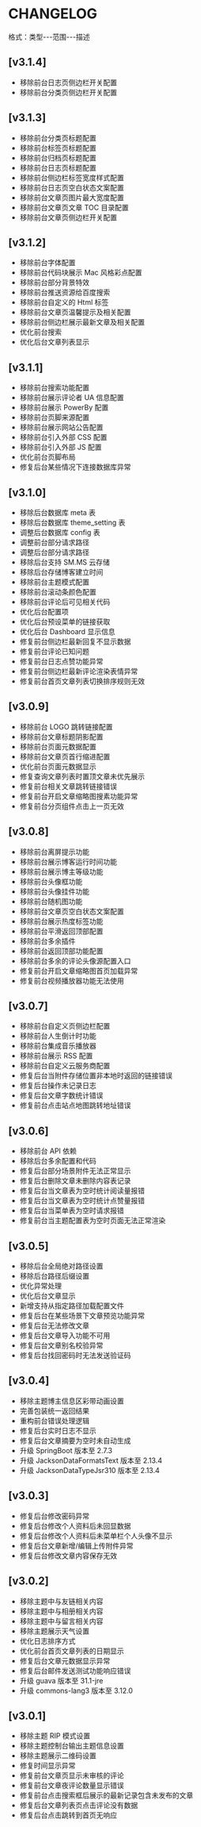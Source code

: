 ﻿# CHANGELOG

格式：类型---范围---描述

## [v3.1.4]

- 移除前台日志页侧边栏开关配置
- 移除前台分类页侧边栏开关配置

## [v3.1.3]

- 移除前台分类页标题配置
- 移除前台标签页标题配置
- 移除前台归档页标题配置
- 移除前台日志页标题配置
- 移除前台侧边栏标签宽度样式配置
- 移除前台日志页空白状态文案配置
- 移除前台文章页图片最大宽度配置
- 移除前台文章页文章 TOC 目录配置
- 移除前台文章页侧边栏开关配置


## [v3.1.2]

- 移除前台字体配置
- 移除前台代码块展示 Mac 风格彩点配置
- 移除前台部分背景特效
- 移除前台推送资源给百度搜索
- 移除前台自定义的 Html 标签
- 移除前台文章页温馨提示及相关配置
- 移除前台侧边栏展示最新文章及相关配置
- 优化前台搜索
- 优化后台文章列表显示


## [v3.1.1]

- 移除前台搜索功能配置
- 移除前台展示评论者 UA 信息配置
- 移除前台展示 PowerBy 配置
- 移除前台页脚来源配置
- 移除前台展示网站公告配置
- 移除前台引入外部 CSS 配置
- 移除前台引入外部 JS 配置
- 优化前台页脚布局
- 修复后台某些情况下连接数据库异常


## [v3.1.0]

- 移除后台数据库 meta 表
- 移除后台数据库 theme_setting 表
- 调整后台数据库 config 表
- 调整前台部分请求路径
- 调整后台部分请求路径
- 移除后台支持 SM.MS 云存储
- 移除后台存储博客建立时间
- 移除前台主题模式配置
- 移除前台滚动条颜色配置
- 移除前台评论后可见相关代码
- 优化后台配置项
- 优化后台预设菜单的链接获取
- 优化后台 Dashboard 显示信息
- 修复前台侧边栏最新回复不显示数据
- 修复前台评论已知问题
- 修复前台日志点赞功能异常
- 修复前台侧边栏最新评论渲染表情异常
- 修复前台首页文章列表切换排序规则无效


## [v3.0.9]

- 移除前台 LOGO 跳转链接配置
- 移除前台文章标题阴影配置
- 移除前台页面元数据配置
- 移除前台文章页首行缩进配置
- 优化前台页面元数据显示
- 修复查询文章列表时置顶文章未优先展示
- 修复前台相关文章跳转链接错误
- 修复前台开启文章缩略图搜素功能异常
- 修复前台分页组件点击上一页无效


## [v3.0.8]

- 移除前台离屏提示功能
- 移除前台展示博客运行时间功能
- 移除前台展示博主等级功能
- 移除前台头像框功能
- 移除前台头像挂件功能
- 移除前台随机图功能
- 移除前台文章页空白状态文案配置
- 移除前台展示热度标签功能
- 移除前台平滑返回顶部配置
- 移除前台多余插件
- 移除前台返回顶部功能配置
- 移除前台多余的评论头像源配置入口
- 修复前台开启文章缩略图首页加载异常
- 修复前台视频播放器功能无法使用


## [v3.0.7]

- 移除前台自定义页侧边栏配置
- 移除前台人生倒计时功能
- 移除前台集成音乐播放器
- 移除前台展示 RSS 配置
- 移除前台自定义云服务商配置
- 修复后台当附件存储位置非本地时返回的链接错误
- 修复后台操作未记录日志
- 修复后台文章字数统计错误
- 修复前台点击站点地图跳转地址错误


## [v3.0.6]

- 移除前台 API 依赖
- 移除后台多余配置和代码
- 修复后台部分场景附件无法正常显示
- 修复后台删除文章未删除内容表记录
- 修复后台当文章表为空时统计阅读量报错
- 修复后台当文章表为空时统计点赞量报错
- 修复后台当菜单表为空时请求报错
- 修复前台当主题配置表为空时页面无法正常渲染

## [v3.0.5]

- 移除后台全局绝对路径设置
- 移除后台路径后缀设置
- 优化异常处理
- 优化后台文章显示
- 新增支持从指定路径加载配置文件
- 修复后台在某些场景下文章预览功能异常
- 修复后台无法修改文章
- 修复后台文章导入功能不可用
- 修复后台文章别名校验异常
- 修复后台找回密码时无法发送验证码


## [v3.0.4]

- 移除主题博主信息区彩带动画设置
- 完善包装统一返回结果
- 重构前台错误处理逻辑
- 修复后台实时日志不显示
- 修复后台文章摘要为空时未自动生成
- 升级 SpringBoot 版本至 2.7.3
- 升级 JacksonDataFormatsText 版本至 2.13.4
- 升级 JacksonDataTypeJsr310 版本至 2.13.4


## [v3.0.3]

- 修复后台修改密码异常
- 修复后台修改个人资料后未回显数据
- 修复后台修改个人资料后未菜单栏个人头像不显示
- 修复后台文章新增/编辑上传附件异常
- 修复后台修改文章内容保存无效


## [v3.0.2]

- 移除主题中与友链相关内容
- 移除主题中与相册相关内容
- 移除主题中与留言相关内容
- 移除主题展示天气设置
- 优化日志排序方式
- 优化前台首页文章列表的日期显示
- 修复后台文章元数据显示异常
- 修复后台邮件发送测试功能响应错误
- 升级 guava 版本至 31.1-jre
- 升级 commons-lang3 版本至 3.12.0


## [v3.0.1] 

- 移除主题 RIP 模式设置
- 移除主题控制台输出主题信息设置
- 移除主题展示二维码设置
- 修复时间显示异常
- 修复前台文章页显示未审核的评论
- 修复前台文章夜评论数量显示错误
- 修复前台点击搜索框后展示的最新记录包含未发布的文章
- 修复后台文章列表页点击评论没有数据
- 修复后台点击跳转到首页无响应
